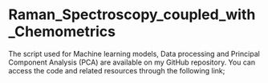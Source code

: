 # Raman_Spectroscopy_coupled_with_Chemometrics
The script used for Machine learning models, Data processing and Principal Component Analysis (PCA) are available on my GitHub repository. You can access the code and related resources through the following link;
